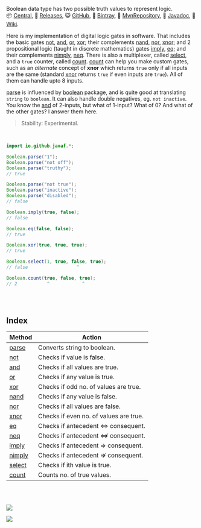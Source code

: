 Boolean data type has two possible truth values to represent logic.<br>
:package: [Central](https://search.maven.org/artifact/io.github.javaf/extra-boolean),
:scroll: [Releases](https://repo1.maven.org/maven2/io/github/javaf/extra-boolean/),
:smiley_cat: [GitHub](https://github.com/javaf/hello-world/packages/579834),
:frog: [Bintray](https://bintray.com/beta/#/bintray/jcenter/io.github.javaf:extra-boolean),
:peacock: [MvnRepository](https://mvnrepository.com/artifact/io.github.javaf/extra-boolean),
:newspaper: [Javadoc](https://javaf.github.io/extra-boolean/),
:blue_book: [Wiki](https://github.com/javaf/extra-boolean/wiki).

Here is my implementation of digital logic gates in software. That includes
the basic gates [not], [and], [or], [xor]; their complements [nand], [nor],
[xnor]; and 2 propositional logic (taught in discrete mathematics) gates
[imply], [eq]; and their complements [nimply], [neq]. There is also a
multiplexer, called [select], and a `true` counter, called [count]. [count]
can help you make custom gates, such as an *alternate* concept of **xnor**
which returns `true` only if all inputs are the same (standard [xnor] returns
`true` if even inputs are `true`). All of them can handle upto 8 inputs.

[parse] is influenced by [boolean] package, and is quite good at translating
`string` to `boolean`. It can also handle double negatives, eg. `not inactive`.
You know the [and] of 2-inputs, but what of 1-input? What of 0? And what of
the other gates? I answer them here.

> Stability: Experimental.

<br>

```java
import io.github.javaf.*;

Boolean.parse("1");
Boolean.parse("not off");
Boolean.parse("truthy");
// true

Boolean.parse("not true");
Boolean.parse("inactive");
Boolean.parse("disabled");
// false

Boolean.imply(true, false);
// false

Boolean.eq(false, false);
// true

Boolean.xor(true, true, true);
// true

Boolean.select(1, true, false, true);
// false                  ^

Boolean.count(true, false, true);
// 2           ^            ^
```

<br>
<br>


## Index

| Method   | Action                                |
| -------- | ------------------------------------- |
| [parse]  | Converts string to boolean.            |
| [not]    | Checks if value is false.              |
| [and]    | Checks if all values are true.         |
| [or]     | Checks if any value is true.           |
| [xor]    | Checks if odd no. of values are true.  |
| [nand]   | Checks if any value is false.          |
| [nor]    | Checks if all values are false.        |
| [xnor]   | Checks if even no. of values are true. |
| [eq]     | Checks if antecedent ⇔ consequent.     |
| [neq]    | Checks if antecedent ⇎ consequent.     |
| [imply]  | Checks if antecedent ⇒ consequent.     |
| [nimply] | Checks if antecedent ⇏ consequent.     |
| [select] | Checks if ith value is true.           |
| [count]  | Counts no. of true values.             |

[boolean]: https://www.npmjs.com/package/boolean
[parse]: https://github.com/javaf/extra-boolean/wiki/parse
[not]: https://github.com/javaf/extra-boolean/wiki/not
[and]: https://github.com/javaf/extra-boolean/wiki/and
[or]: https://github.com/javaf/extra-boolean/wiki/or
[xor]: https://github.com/javaf/extra-boolean/wiki/xor
[nand]: https://github.com/javaf/extra-boolean/wiki/nand
[nor]: https://github.com/javaf/extra-boolean/wiki/nor
[xnor]: https://github.com/javaf/extra-boolean/wiki/xnor
[eq]: https://github.com/javaf/extra-boolean/wiki/eq
[neq]: https://github.com/javaf/extra-boolean/wiki/neq
[imply]: https://github.com/javaf/extra-boolean/wiki/imply
[nimply]: https://github.com/javaf/extra-boolean/wiki/nimply
[select]: https://github.com/javaf/extra-boolean/wiki/select
[count]: https://github.com/javaf/extra-boolean/wiki/count

<br>
<br>

[![](https://img.youtube.com/vi/6mMK6iSZsAs/maxresdefault.jpg)](https://www.youtube.com/watch?v=6mMK6iSZsAs)

![](https://ga-beacon.deno.dev/G-G1E8HNDZYY:v51jklKGTLmC3LAZ4rJbIQ/github.com/javaf/extra-boolean)
